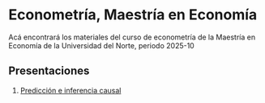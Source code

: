 # Econometría, Maestría en Economía
Acá encontrará los materiales del curso de econometría de la Maestría en Economía de la Universidad del Norte, periodo 2025-10

## Presentaciones

1. [Predicción e inferencia causal](https://uninorte-my.sharepoint.com/:b:/g/personal/andresmv_uninorte_edu_co/Eb-kQt3VOL5Pv6ly15wdO_MBntAsye_mwDxZkH3ZrIrKpw?e=gGddGT)
